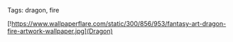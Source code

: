 Tags: dragon, fire

[!https://www.wallpaperflare.com/static/300/856/953/fantasy-art-dragon-fire-artwork-wallpaper.jpg](Dragon)